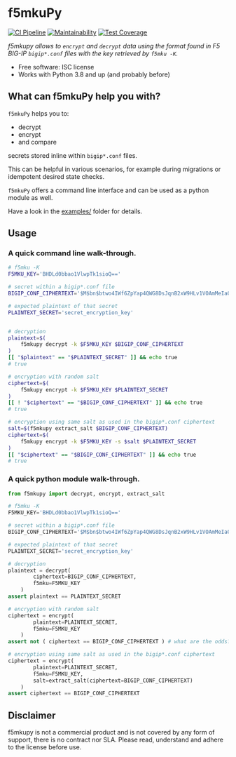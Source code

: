 # f5mkuPy

[![CI Pipeline](https://github.com/simonkowallik/f5mkupy/actions/workflows/ci-pipeline.yaml/badge.svg)](https://github.com/simonkowallik/f5mkupy/actions/workflows/ci-pipeline.yaml)
[![Maintainability](https://api.codeclimate.com/v1/badges/aed3f2ca1e1bb196e692/maintainability)](https://codeclimate.com/github/simonkowallik/f5mkupy/maintainability)
[![Test Coverage](https://api.codeclimate.com/v1/badges/aed3f2ca1e1bb196e692/test_coverage)](https://codeclimate.com/github/simonkowallik/f5mkupy/test_coverage)

_f5mkupy allows to `encrypt` and `decrypt` data using the format found in F5 BIG-IP `bigip*.conf` files with the key retrieved by `f5mku -K`._

- Free software: ISC license
- Works with Python 3.8 and up (and probably before)

## What can f5mkuPy help you with?

`f5mkuPy` helps you to:

- decrypt
- encrypt
- and compare

secrets stored inline within `bigip*.conf` files.

This can be helpful in various scenarios, for example during migrations or idempotent desired state checks.

`f5mkuPy` offers a command line interface and can be used as a python module as well.

Have a look in the [examples/](examples/) folder for details.

## Usage

### A quick command line walk-through.

```bash
# f5mku -K
F5MKU_KEY='BHDLd0bbao1VlwpTk1sioQ=='

# secret within a bigip*.conf file
BIGIP_CONF_CIPHERTEXT='$M$bn$btwo4IWf6ZpYap4QWG8DsJqnB2xW9HLv1VOAmMeIa0U='

# expected plaintext of that secret
PLAINTEXT_SECRET='secret_encryption_key'


# decryption
plaintext=$(
    f5mkupy decrypt -k $F5MKU_KEY $BIGIP_CONF_CIPHERTEXT
)
[[ "$plaintext" == "$PLAINTEXT_SECRET" ]] && echo true
# true

# encryption with random salt
ciphertext=$(
    f5mkupy encrypt -k $F5MKU_KEY $PLAINTEXT_SECRET
)
[[ ! "$ciphertext" == "$BIGIP_CONF_CIPHERTEXT" ]] && echo true
# true

# encryption using same salt as used in the bigip*.conf ciphertext
salt=$(f5mkupy extract_salt $BIGIP_CONF_CIPHERTEXT)
ciphertext=$(
    f5mkupy encrypt -k $F5MKU_KEY -s $salt $PLAINTEXT_SECRET
)
[[ "$ciphertext" == "$BIGIP_CONF_CIPHERTEXT" ]] && echo true
# true

```

### A quick python module walk-through.

```python
from f5mkupy import decrypt, encrypt, extract_salt

# f5mku -K
F5MKU_KEY='BHDLd0bbao1VlwpTk1sioQ=='

# secret within a bigip*.conf file
BIGIP_CONF_CIPHERTEXT='$M$bn$btwo4IWf6ZpYap4QWG8DsJqnB2xW9HLv1VOAmMeIa0U='

# expected plaintext of that secret
PLAINTEXT_SECRET='secret_encryption_key'

# decryption
plaintext = decrypt(
        ciphertext=BIGIP_CONF_CIPHERTEXT,
        f5mku=F5MKU_KEY
    )
assert plaintext == PLAINTEXT_SECRET

# encryption with random salt
ciphertext = encrypt(
        plaintext=PLAINTEXT_SECRET,
        f5mku=F5MKU_KEY
    )
assert not ( ciphertext == BIGIP_CONF_CIPHERTEXT ) # what are the odds? :)

# encryption using same salt as used in the bigip*.conf ciphertext
ciphertext = encrypt(
        plaintext=PLAINTEXT_SECRET,
        f5mku=F5MKU_KEY,
        salt=extract_salt(ciphertext=BIGIP_CONF_CIPHERTEXT)
    )
assert ciphertext == BIGIP_CONF_CIPHERTEXT
```

## Disclaimer

f5mkupy is not a commercial product and is not covered by any form of support, there is no contract nor SLA. Please read, understand and adhere to the license before use.
